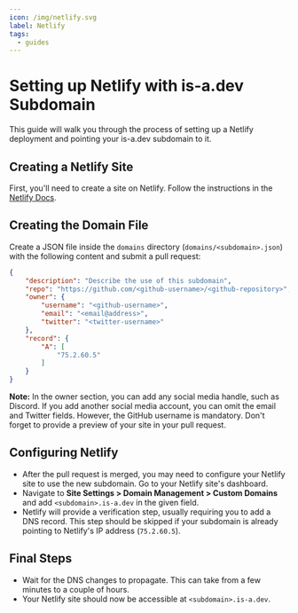 ```yaml
---
icon: /img/netlify.svg
label: Netlify
tags:
  - guides
---
```


# Setting up Netlify with is-a.dev Subdomain

This guide will walk you through the process of setting up a Netlify deployment and pointing your is-a.dev subdomain to it.

## Creating a Netlify Site
First, you'll need to create a site on Netlify. Follow the instructions in the [Netlify Docs](https://docs.netlify.com/).

## Creating the Domain File
Create a JSON file inside the `domains` directory (`domains/<subdomain>.json`) with the following content and submit a pull request:
```json
{
    "description": "Describe the use of this subdomain",
    "repo": "https://github.com/<github-username>/<github-repository>",
    "owner": {
        "username": "<github-username>",
        "email": "<email@address>",
        "twitter": "<twitter-username>"
    },
    "record": {
        "A": [
            "75.2.60.5"
        ]
    }
}
```
**Note:** In the owner section, you can add any social media handle, such as Discord. If you add another social media account, you can omit the email and Twitter fields. However, the GitHub username is mandatory. Don't forget to provide a preview of your site in your pull request.

## Configuring Netlify
- After the pull request is merged, you may need to configure your Netlify site to use the new subdomain. Go to your Netlify site's dashboard.
- Navigate to **Site Settings > Domain Management > Custom Domains** and add `<subdomain>.is-a.dev` in the given field.
- Netlify will provide a verification step, usually requiring you to add a DNS record. This step should be skipped if your subdomain is already pointing to Netlify's IP address (`75.2.60.5`).

## Final Steps
- Wait for the DNS changes to propagate. This can take from a few minutes to a couple of hours.
- Your Netlify site should now be accessible at `<subdomain>.is-a.dev`.
